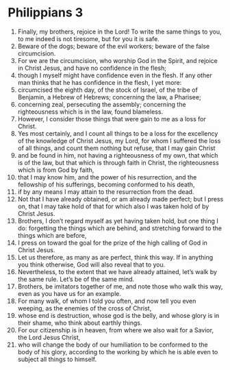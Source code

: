 ﻿
# Philippians 3
1. Finally, my brothers, rejoice in the Lord! To write the same things to you, to me indeed is not tiresome, but for you it is safe. 
2. Beware of the dogs; beware of the evil workers; beware of the false circumcision. 
3. For we are the circumcision, who worship God in the Spirit, and rejoice in Christ Jesus, and have no confidence in the flesh; 
4. though I myself might have confidence even in the flesh. If any other man thinks that he has confidence in the flesh, I yet more: 
5. circumcised the eighth day, of the stock of Israel, of the tribe of Benjamin, a Hebrew of Hebrews; concerning the law, a Pharisee; 
6. concerning zeal, persecuting the assembly; concerning the righteousness which is in the law, found blameless. 
7. However, I consider those things that were gain to me as a loss for Christ. 
8. Yes most certainly, and I count all things to be a loss for the excellency of the knowledge of Christ Jesus, my Lord, for whom I suffered the loss of all things, and count them nothing but refuse, that I may gain Christ 
9. and be found in him, not having a righteousness of my own, that which is of the law, but that which is through faith in Christ, the righteousness which is from God by faith, 
10. that I may know him, and the power of his resurrection, and the fellowship of his sufferings, becoming conformed to his death, 
11. if by any means I may attain to the resurrection from the dead. 
12. Not that I have already obtained, or am already made perfect; but I press on, that I may take hold of that for which also I was taken hold of by Christ Jesus. 
13. Brothers, I don’t regard myself as yet having taken hold, but one thing I do: forgetting the things which are behind, and stretching forward to the things which are before, 
14. I press on toward the goal for the prize of the high calling of God in Christ Jesus. 
15. Let us therefore, as many as are perfect, think this way. If in anything you think otherwise, God will also reveal that to you. 
16. Nevertheless, to the extent that we have already attained, let’s walk by the same rule. Let’s be of the same mind. 
17. Brothers, be imitators together of me, and note those who walk this way, even as you have us for an example. 
18. For many walk, of whom I told you often, and now tell you even weeping, as the enemies of the cross of Christ, 
19. whose end is destruction, whose god is the belly, and whose glory is in their shame, who think about earthly things. 
20. For our citizenship is in heaven, from where we also wait for a Savior, the Lord Jesus Christ, 
21. who will change the body of our humiliation to be conformed to the body of his glory, according to the working by which he is able even to subject all things to himself. 
